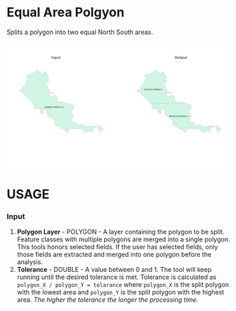 # Equal Area Polgyon
Splits a polygon into two equal North South areas.

![result](https://github.com/mebuie/mebuie.github.io/blob/master/img/github/EqualAreaPolygon.png)

# USAGE

### Input
1. **Polygon Layer** - POLYGON - A layer containing the polygon to be split. Feature classes with
multiple polygons are merged into a single polygon. This tools honors selected fields. If the user
has selected fields, only those fields are extracted and merged into one polygon before the analysis. 
2. **Tolerance** - DOUBLE - A value between 0 and 1. The tool will keep running until the desired
tolerance is met. Tolerance is calculated as ```polygon_X / polygon_Y = tolarance``` where `polygon_X`
is the split polygon with the lowest area and `polygon_Y` is the split polygon with the highest
area. _The higher the tolerance the longer the processing time._




   
